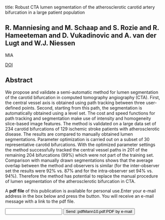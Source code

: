 title: Robust CTA lumen segmentation of the atherosclerotic carotid artery bifurcation in a large patient population

## R. Manniesing and M. Schaap and S. Rozie and R. Hameeteman and D. Vukadinovic and A. van der Lugt and W.J. Niessen
MIA

<a href="https://doi.org/10.1016/j.media.2010.05.001">DOI</a>

## Abstract
We propose and validate a semi-automatic method for lumen segmentation of the carotid bifurcation in computed tomography angiography (CTA). First, the central vessel axis is obtained using path tracking between three user-defined points. Second, starting from this path, the segmentation is automatically obtained using a level set. The cost and speed functions for path tracking and segmentation make use of intensity and homogeneity slice-based image features. The method is validated on a large data set of 234 carotid bifurcations of 129 ischemic stroke patients with atherosclerotic disease. The results are compared to manually obtained lumen segmentations. Parameter optimization is carried out on a subset of 30 representative carotid bifurcations. With the optimized parameter settings the method successfully tracked the central vessel paths in 201 of the remaining 204 bifurcations (99%) which were not part of the training set. Comparison with manually drawn segmentations shows that the average overlap between the method and observers is similar (for the inter-observer set the results were 92% vs. 87% and for the intra-observer set 94% vs. 94%). Therefore the method has potential to replace the manual procedure of lumen segmentation of the atherosclerotic bifurcation in CTA.

A <b>pdf file</b> of this publication is available for personal use.Enter your e-mail address in the box below and press the button. You will receive an e-mail message with a link to the pdf file.
<form action="sender.php">  <input type="text" name="email">  <input type="submit" value="Send :pdfMann10.pdf:PDF by e-mail"></form>